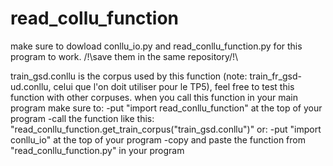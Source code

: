 # read_collu_function
make sure to dowload conllu_io.py and read_conllu_function.py for this program to work.
/!\save them in the same repository/!\

train_gsd.conllu is the corpus used by this function (note: train_fr_gsd-ud.conllu, celui que l'on doit utiliser pour le TP5), feel free to test this function with other corpuses.
when you call this function in your main program make sure to:
  -put "import read_conllu_function" at the top of your program
  -call the function like this: "read_conllu_function.get_train_corpus("train_gsd.conllu")"
or:
  -put "import conllu_io" at the top of your program
  -copy and paste the function from "read_conllu_function.py" in your program
 
 
